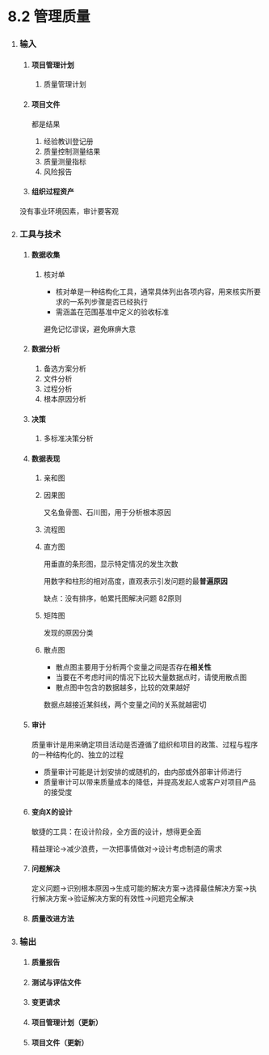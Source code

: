 # 8.2 管理质量

1. ### 输入

   1. #### 项目管理计划

      1. 质量管理计划

   2. #### 项目文件

      都是结果

      1. 经验教训登记册
      2. 质量控制测量结果
      3. 质量测量指标
      4. 风险报告

   3. #### 组织过程资产

   没有事业环境因素，审计要客观

2. ### 工具与技术

   1. #### 数据收集

      1. 核对单

         * 核对单是一种结构化工具，通常具体列出各项内容，用来核实所要求的一系列步骤是否已经执行
         * 需涵盖在范围基准中定义的验收标准

         避免记忆谬误，避免麻痹大意 

   2. #### 数据分析

      1. 备选方案分析
      2. 文件分析
      3. 过程分析
      4. 根本原因分析

   3. #### 决策

      1. 多标准决策分析

   4. #### 数据表现

      1. 亲和图

      2. 因果图

         又名鱼骨图、石川图，用于分析根本原因

      3. 流程图

      4. 直方图

         用垂直的条形图，显示特定情况的发生次数

         用数字和柱形的相对高度，直观表示引发问题的最**普遍原因**

         缺点：没有排序，帕累托图解决问题 82原则 

      5. 矩阵图

         发现的原因分类

      6. 散点图

         * 散点图主要用于分析两个变量之间是否存在**相关性**
         * 当要在不考虑时间的情况下比较大量数据点时，请使用散点图
         * 散点图中包含的数据越多，比较的效果越好

         数据点越接近某斜线，两个变量之间的关系就越密切

   5. #### 审计

      质量审计是用来确定项目活动是否遵循了组织和项目的政策、过程与程序的一种结构化的、独立的过程

      * 质量审计可能是计划安排的或随机的，由内部或外部审计师进行
      * 质量审计可以带来质量成本的降低，并提高发起人或客户对项目产品的接受度

   6. #### 变向X的设计

      敏捷的工具：在设计阶段，全方面的设计，想得更全面

      精益理论->减少浪费，一次把事情做对->设计考虑制造的需求

   7. #### 问题解决

      定义问题->识别根本原因->生成可能的解决方案->选择最佳解决方案->执行解决方案->验证解决方案的有效性->问题完全解决

   8. #### 质量改进方法

3. ### 输出

   1. #### 质量报告

   2. #### 测试与评估文件

   3. #### 变更请求

   4. #### 项目管理计划（更新）

   5. #### 项目文件（更新）